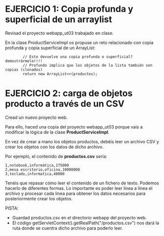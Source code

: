# EJERCICIO 1: Copia profunda y superficial de un arraylist

Revisad el proyecto webapp_ut03 trabajado en clase.

En la clase ProductServiceImpl os propuse un reto relacionado con copia profunda y copia superficial de un ArrayList: 

```
        // Esto devuelve una copia profunda o superficial? demostrármelo!!!!
        // Profundo implica que los objetos de la lista también son copias (clonados)
        return new ArrayList<>(productos);

```

# EJERCICIO 2: carga de objetos producto a través de un CSV

Cread un nuevo proyecto web.

Para ello, haced una copia del proyecto webapp_ut03 porque vais a modificar la lógica de la clase **ProductServiceImpl**.

En vez de crear a mano los objetos productos, debéis leer un archivo CSV y crear los objetos con los datos de dicho archivo.

Por ejemplo, el contenido de **productos.csv** sería:

```
1,notebook,informática,175000
2,mesa escritorio,oficina,10000000
3,teclado,informatica,40000
```

Tenéis que repasar cómo leer el contenido de un fichero de texto. Podemos hacerlo de diferentes formas. 
Lo importante es poder leer línea a línea el archivo y procesar cada línea para obtener los datos necesarios para posteriormente crear los objetos.

PISTA: 
- Guardad productos.csv en el directorio webapp del proyecto web.
- El código getServletContext().getRealPath("/productos.csv") nos dará la ruta donde se cuentra dicho archivo para poderlo leer.







